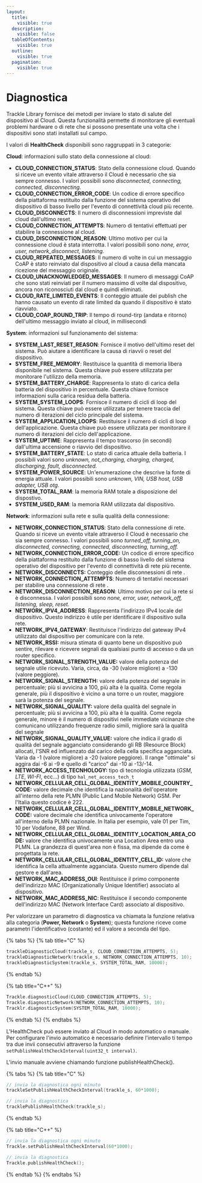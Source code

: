 ```yaml
---
layout:
  title:
    visible: true
  description:
    visible: false
  tableOfContents:
    visible: true
  outline:
    visible: true
  pagination:
    visible: true
---
```


# Diagnostica

Trackle Library fornisce dei metodi per inviare lo stato di salute del dispositivo al Cloud. Questa funzionalità permette di monitorare gli eventuali problemi hardware o di rete che si possono presentate una volta che i dispositivi sono stati installati sul campo.&#x20;

I valori di **HealthCheck** disponibili sono raggruppati in 3 categorie:

**Cloud**: informazioni sullo stato della connessione al cloud:

* **CLOUD\_CONNECTION\_STATUS**: Stato della connessione cloud. Quando si riceve un evento vitale attraverso il Cloud è necessario che sia sempre connesso. I valori possibili sono _disconnected, connecting, connected, disconnecting._
* **CLOUD\_CONNECTION\_ERROR\_CODE**: Un codice di errore specifico della piattaforma restituito dalla funzione del sistema operativo del dispositivo di basso livello per l'evento di connettività cloud più recente.
* **CLOUD\_DISCONNECTS**: Il numero di disconnessioni impreviste dal cloud dall'ultimo reset.
* **CLOUD\_CONNECTION\_ATTEMPTS**: Numero di tentativi effettuati per stabilire la connessione al cloud.
* **CLOUD\_DISCONNECTION\_REASON**: Ultimo motivo per cui la connessione cloud è stata interrotta. I valori possibili sono _none, error, user, network\_disconnect, listening._
* **CLOUD\_REPEATED\_MESSAGES**: Il numero di volte in cui un messaggio CoAP è stato reinviato dal dispositivo al cloud a causa della mancata ricezione del messaggio originale.
* **CLOUD\_UNACKNOWLEDGED\_MESSAGES**: Il numero di messaggi CoAP che sono stati reinviati per il numero massimo di volte dal dispositivo, ancora non riconosciuti dal cloud e quindi eliminati.
* **CLOUD\_RATE\_LIMITED\_EVENTS**: Il conteggio attuale dei publish che hanno causato un evento di rate limited da quando il dispositivo è stato riavviato.
* **CLOUD\_COAP\_ROUND\_TRIP**: Il tempo di round-tirp (andata e ritorno) dell'ultimo messaggio inviato al cloud, in millisecondi

**System**: informazioni sul funzionamento del sistema:

* **SYSTEM\_LAST\_RESET\_REASON**: Fornisce il motivo dell'ultimo reset del sistema. Può aiutare a identificare la causa di riavvii o reset del dispositivo.
* **SYSTEM\_FREE\_MEMORY**: Restituisce la quantità di memoria libera disponibile nel sistema. Questa chiave può essere utilizzata per monitorare l'utilizzo della memoria.
* **SYSTEM\_BATTERY\_CHARGE**: Rappresenta lo stato di carica della batteria del dispositivo in percentuale. Questa chiave fornisce informazioni sulla carica residua della batteria.
* **SYSTEM\_SYSTEM\_LOOPS**: Fornisce il numero di cicli di loop del sistema. Questa chiave può essere utilizzata per tenere traccia del numero di iterazioni del ciclo principale del sistema.
* **SYSTEM\_APPLICATION\_LOOPS**: Restituisce il numero di cicli di loop dell'applicazione. Questa chiave può essere utilizzata per monitorare il numero di iterazioni del ciclo dell'applicazione.
* **SYSTEM\_UPTIME**: Rappresenta il tempo trascorso (in secondi) dall'ultima accensione o riavvio del dispositivo.&#x20;
* **SYSTEM\_BATTERY\_STATE**: Lo stato di carica attuale della batteria. I possibili valori sono _unknown, not\_charging, charging, charged, discharging, fault, disconnected._
* **SYSTEM\_POWER\_SOURCE**: Un'enumerazione che descrive la fonte di energia attuale. I valori possibili sono _unknown, VIN, USB host, USB adapter, USB otg._
* **SYSTEM\_TOTAL\_RAM**:  la memoria RAM totale a disposizione del dispostivo.
* **SYSTEM\_USED\_RAM**: la memoria RAM utilizzata dal dispositivo.

**Network**: informazioni sulla rete e sulla qualità della connessione:

* **NETWORK\_CONNECTION\_STATUS**: Stato della connessione di rete. Quando si riceve un evento vitale attraverso il Cloud è necessario che sia sempre connesso. I valori possibili sono _turned\_off, turning\_on, disconnected, connecting, connected, disconnecting, turning\_off._
* **NETWORK\_CONNECTION\_ERROR\_CODE:** Un codice di errore specifico della piattaforma restituito dalla funzione di basso livello del sistema operativo del dispositivo per l'evento di connettività di rete più recente.
* **NETWORK\_DISCONNECTS:** Conteggio delle disconnessioni di rete .
* **NETWORK\_CONNECTION\_ATTEMPTS**: Numero di tentativi necessari per stabilire una connessione di rete .
* **NETWORK\_DISCONNECTION\_REASON**: Ultimo motivo per cui la rete si è disconnessa. I valori possibili sono _none, error, user, network\_off, listening, sleep, reset._
* **NETWORK\_IPV4\_ADDRESS**: Rappresenta l'indirizzo IPv4 locale del dispositivo. Questo indirizzo è utile per identificare il dispositivo sulla rete.
* **NETWORK\_IPV4\_GATEWAY**: Restituisce l'indirizzo del gateway IPv4 utilizzato dal dispositivo per comunicare con la rete.
* **NETWORK\_RSSI:** misura stimata di quanto bene un dispositivo può sentire, rilevare e ricevere segnali da qualsiasi punto di accesso o da un router specifico.&#x20;
* **NETWORK\_SIGNAL\_STRENGTH\_VALUE:** valore della potenza del segnale utile ricevuto. Varia, circa, da -30 (valore migliore) a -130 (valore peggiore).
* **NETWORK\_SIGNAL\_STRENGTH:** valore della potenza del segnale in percentuale; più si avvicina a 100, più alta è la qualità. Come regola generale, più il dispositivo è vicino a una torre o un router, maggiore sarà la potenza del segnale.
* **NETWORK\_SIGNAL\_QUALITY:** valore della qualità del segnale in percentuale; più si avvicina a 100, più alta è la qualità. Come regola generale, minore è il numero di dispositivi nelle immediate vicinanze che comunicano utilizzando frequenze radio simili, migliore sarà la qualità del segnale
* **NETWORK\_SIGNAL\_QUALITY\_VALUE:** valore che indica il grado di qualità del segnale agganciato considerando gli RB (Resource Block) allocati, l'SNR ed influenzato dal carico della cella specifica agganciata. Varia da -1 (valore migliore) a -20 (valore peggiore). Il range "ottimale" si aggira dai -6 ai -9 e quello di "carico" dai -10 ai -13/-14.
* **NETWORK\_ACCESS\_TECNHOLOGY:** tipo di tecnologia utilizzata (_GSM_, _LTE_, _WI-FI_, ecc...) di tipo `hal_net_access_tech_t`
* **NETWORK\_CELLULAR\_CELL\_GLOBAL\_IDENTITY\_MOBILE\_COUNTRY\_CODE:** valore decimale che identifica la nazionalità dell'operatore all'interno della rete PLMN (Public Land Mobile Network) GSM. Per l'Italia questo codice è 222.
* **NETWORK\_CELLULAR\_CELL\_GLOBAL\_IDENTITY\_MOBILE\_NETWORK\_CODE:** valore decimale che identifica univocamente l'operatore all'interno della PLMN nazionale. In Italia per esempio, vale 01 per Tim, 10 per Vodafone, 88 per Wind.
* **NETWORK\_CELLULAR\_CELL\_GLOBAL\_IDENTITY\_LOCATION\_AREA\_CODE:** valore che identifica univocamente una Location Area entro una PLMN. La grandezza di quest'area non è fissa, ma dipende da come è progettata la rete.
* **NETWORK\_CELLULAR\_CELL\_GLOBAL\_IDENTITY\_CELL\_ID:** valore che identifica la cella attualmente agganciata. Questo numero dipende dal gestore e dall'area.
* **NETWORK\_MAC\_ADDRESS\_OUI**: Restituisce il primo componente dell'indirizzo MAC (Organizationally Unique Identifier) associato al dispositivo.
* **NETWORK\_MAC\_ADDRESS\_NIC**: Restituisce il secondo componente dell'indirizzo MAC (Network Interface Card) associato al dispositivo.

Per valorizzare un parametro di diagnostica va chiamata la funzione relativa alla categoria (**Power, Network** o **System**); questa funzione riceve come parametri l'identificativo (costante) ed il valore a seconda del tipo.

{% tabs %}
{% tab title="C" %}
```c
trackleDiagnosticCloud(trackle_s, CLOUD_CONNECTION_ATTEMPTS, 5);
trackleDiagnosticNetwork(trackle_s, NETWORK_CONNECTION_ATTEMPTS, 10);
trackleDiagnosticSystem(trackle_s, SYSTEM_TOTAL_RAM, 10000);
```
{% endtab %}

{% tab title="C++" %}
```cpp
Trackle.diagnosticCloud(CLOUD_CONNECTION_ATTEMPTS, 5);
Trackle.diagnosticNetwork(NETWORK_CONNECTION_ATTEMPTS, 10);
Tracklr.diagnosticSystem(SYSTEM_TOTAL_RAM, 10000);
```
{% endtab %}
{% endtabs %}

L'HealthCheck può essere inviato al Cloud in modo automatico o manuale. \
Per configurare l'invio automatico è necessario definire l'intervallo ti tempo tra due invii consecutivi attraverso la funzione `setPublishHealthCheckInterval(uint32_t interval)`.

L'invio manuale avviene chiamando funzione publishHealthCheck().

{% tabs %}
{% tab title="C" %}
```c
// invia la diagnostica ogni minuto
trackleSetPublishHealthCheckInterval(trackle_s, 60*1000);

// invia la diagnostica
tracklePublishHealthCheck(trackle_s);
```
{% endtab %}

{% tab title="C++" %}
```cpp
// invia la diagnostica ogni minuto
Trackle.setPublishHealthCheckInterval(60*1000);

// invia la diagnostica
Trackle.publishHealthCheck();
```
{% endtab %}
{% endtabs %}

